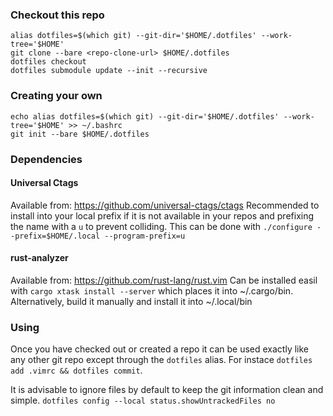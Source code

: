 ### Checkout this repo
```
alias dotfiles=$(which git) --git-dir='$HOME/.dotfiles' --work-tree='$HOME'
git clone --bare <repo-clone-url> $HOME/.dotfiles
dotfiles checkout
dotfiles submodule update --init --recursive
```

### Creating your own
```
echo alias dotfiles=$(which git) --git-dir='$HOME/.dotfiles' --work-tree='$HOME' >> ~/.bashrc
git init --bare $HOME/.dotfiles
```

### Dependencies
#### Universal Ctags
Available from: https://github.com/universal-ctags/ctags
Recommended to install into your local prefix if it is not available in your repos and prefixing the name with a `u` to prevent colliding.  This can be done with `./configure --prefix=$HOME/.local --program-prefix=u`

#### rust-analyzer
Available from: https://github.com/rust-lang/rust.vim
Can be installed easil with `cargo xtask install --server` which places it into ~/.cargo/bin.  Alternatively, build it manually and install it into ~/.local/bin

### Using
Once you have checked out or created a repo it can be used exactly like any other git repo except through the `dotfiles` alias.  For instace `dotfiles add .vimrc && dotfiles commit`.

It is advisable to ignore files by default to keep the git information clean and simple. `dotfiles config --local status.showUntrackedFiles no`
